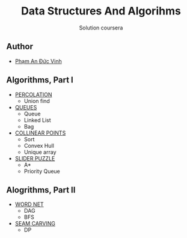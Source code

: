 <h1 align="center"><project-name>Data Structures And Algorihms</h1>
<p align="center"><project-description>Solution coursera</p>

## Author
- [Phạm An Đức Vinh](https://www.facebook.com/phamanducvinhuet/)

## Algorithms, Part I
- [PERCOLATION](https://coursera.cs.princeton.edu/algs4/assignments/percolation/specification.php) 
  - Union find
- [QUEUES](https://coursera.cs.princeton.edu/algs4/assignments/queues/specification.php) 
  - Queue 
  - Linked List 
  - Bag
- [COLLINEAR POINTS](https://coursera.cs.princeton.edu/algs4/assignments/collinear/specification.php)
  - Sort
  - Convex Hull
  - Unique array
- [SLIDER PUZZLE](https://coursera.cs.princeton.edu/algs4/assignments/8puzzle/specification.php)
  - A*
  - Priority Queue
## Alogrithms, Part II
- [WORD NET](https://coursera.cs.princeton.edu/algs4/assignments/wordnet/specification.php)
  - DAG
  - BFS
- [SEAM CARVING](https://coursera.cs.princeton.edu/algs4/assignments/seam/specification.php)
  - DP